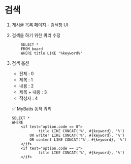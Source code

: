 # 검색
1. 게시글 목록 페이지 - 검색창 UI
2. 검색을 하기 위한 쿼리 수정
    ```
        SELECT *
        FROM board
        WHERE title LIKE '%keyword%'
    ```
3. 검색 옵션
    - 전체          : 0
    - 제목          : 1
    - 내용          : 2
    - 제목 + 내용   : 3
    - 작성자        : 4

    ✅ MyBatis 동적 쿼리
    ```
    SELECT *
    WHERE
        <if test="option.code == 0">
                title LIKE CONCAT('%', #{keyword}, '%')
            OR writer LIKE CONCAT('%', #{keyword}, '%')
            OR content LIKE CONCAT('%', #{keyword}, '%')
        </if>
        <if test="option.code == 1">
                title LIKE CONCAT('%', #{keyword}, '%')
        </if>
    ```
